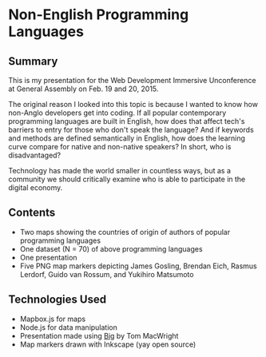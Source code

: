# Non-English Programming Languages

## Summary
This is my presentation for the Web Development Immersive Unconference at General Assembly on Feb. 19 and 20, 2015.

The original reason I looked into this topic is because I wanted to know how non-Anglo developers get into coding. If all popular contemporary programming languages are built in English, how does that affect tech's barriers to entry for those who don't speak the language? And if keywords and methods are defined semantically in English, how does the learning curve compare for native and non-native speakers? In short, who is disadvantaged?

Technology has made the world smaller in countless ways, but as a community we should critically examine who is able to participate in the digital economy.

## Contents
+ Two maps showing the countries of origin of authors of popular programming languages
+ One dataset (N = 70) of above programming languages
+ One presentation
+ Five PNG map markers depicting James Gosling, Brendan Eich, Rasmus Lerdorf, Guido van Rossum, and Yukihiro Matsumoto

## Technologies Used
+ Mapbox.js for maps
+ Node.js for data manipulation
+ Presentation made using [Big](https://github.com/tmcw/big) by Tom MacWright
+ Map markers drawn with Inkscape (yay open source)